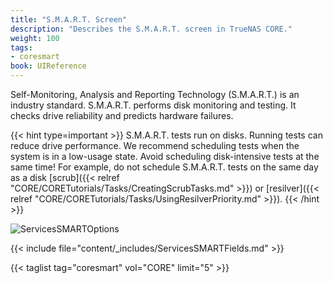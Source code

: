 ```yaml
---
title: "S.M.A.R.T. Screen"
description: "Describes the S.M.A.R.T. screen in TrueNAS CORE."
weight: 100
tags:
- coresmart
book: UIReference
---
```


Self-Monitoring, Analysis and Reporting Technology (S.M.A.R.T.) is an industry standard. S.M.A.R.T. performs disk monitoring and testing. It checks drive reliability and predicts hardware failures.

{{< hint type=important >}}
S.M.A.R.T. tests run on disks.
Running tests can reduce drive performance. We recommend scheduling tests when the system is in a low-usage state.
Avoid scheduling disk-intensive tests at the same time!
For example, do not schedule S.M.A.R.T. tests on the same day as a disk [scrub]({{< relref "CORE/CORETutorials/Tasks/CreatingScrubTasks.md" >}}) or [resilver]({{< relref "CORE/CORETutorials/Tasks/UsingResilverPriority.md" >}}).
{{< /hint >}}

![ServicesSMARTOptions](/images/CORE/Services/ServicesSMARTOptions.png "S.M.A.R.T. Options")

{{< include file="content/_includes/ServicesSMARTFields.md" >}}

{{< taglist tag="coresmart" vol="CORE" limit="5" >}}
